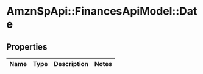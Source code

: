 # AmznSpApi::FinancesApiModel::Date

## Properties
Name | Type | Description | Notes
------------ | ------------- | ------------- | -------------

